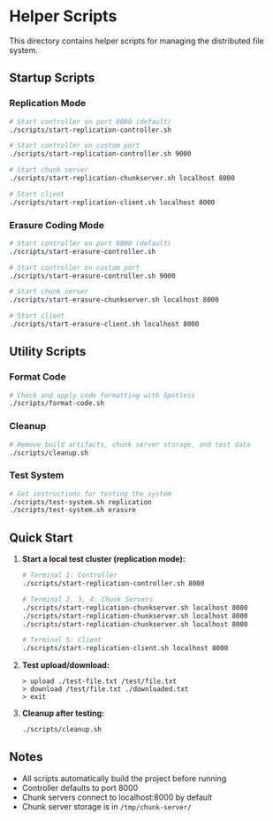 # Helper Scripts

This directory contains helper scripts for managing the distributed file system.

## Startup Scripts

### Replication Mode

```bash
# Start controller on port 8000 (default)
./scripts/start-replication-controller.sh

# Start controller on custom port
./scripts/start-replication-controller.sh 9000

# Start chunk server
./scripts/start-replication-chunkserver.sh localhost 8000

# Start client
./scripts/start-replication-client.sh localhost 8000
```

### Erasure Coding Mode

```bash
# Start controller on port 8000 (default)
./scripts/start-erasure-controller.sh

# Start controller on custom port
./scripts/start-erasure-controller.sh 9000

# Start chunk server
./scripts/start-erasure-chunkserver.sh localhost 8000

# Start client
./scripts/start-erasure-client.sh localhost 8000
```

## Utility Scripts

### Format Code

```bash
# Check and apply code formatting with Spotless
./scripts/format-code.sh
```

### Cleanup

```bash
# Remove build artifacts, chunk server storage, and test data
./scripts/cleanup.sh
```

### Test System

```bash
# Get instructions for testing the system
./scripts/test-system.sh replication
./scripts/test-system.sh erasure
```

## Quick Start

1. **Start a local test cluster (replication mode):**
   ```bash
   # Terminal 1: Controller
   ./scripts/start-replication-controller.sh 8000

   # Terminal 2, 3, 4: Chunk Servers
   ./scripts/start-replication-chunkserver.sh localhost 8000
   ./scripts/start-replication-chunkserver.sh localhost 8000
   ./scripts/start-replication-chunkserver.sh localhost 8000

   # Terminal 5: Client
   ./scripts/start-replication-client.sh localhost 8000
   ```

2. **Test upload/download:**
   ```
   > upload ./test-file.txt /test/file.txt
   > download /test/file.txt ./downloaded.txt
   > exit
   ```

3. **Cleanup after testing:**
   ```bash
   ./scripts/cleanup.sh
   ```

## Notes

- All scripts automatically build the project before running
- Controller defaults to port 8000
- Chunk servers connect to localhost:8000 by default
- Chunk server storage is in `/tmp/chunk-server/`
